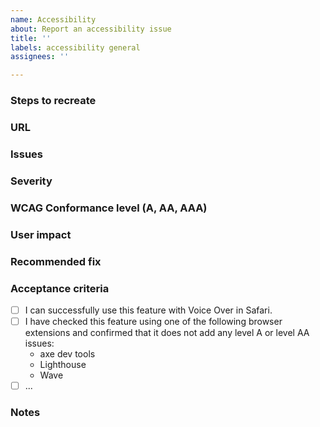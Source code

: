 ```yaml
---
name: Accessibility
about: Report an accessibility issue
title: ''
labels: accessibility general
assignees: ''

---
```

### Steps to recreate


### URL


### Issues


### Severity


### WCAG Conformance level (A, AA, AAA)


### User impact


### Recommended fix


### Acceptance criteria
- [ ] I can successfully use this feature with Voice Over in Safari.
- [ ] I have checked this feature using one of the following browser extensions and confirmed that it does not add any level A or level AA issues:
    * axe dev tools
    * Lighthouse
    * Wave
- [ ] ...

### Notes